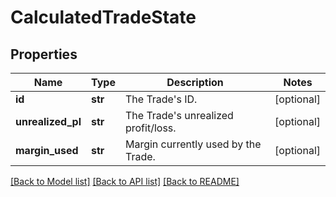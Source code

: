 # CalculatedTradeState

## Properties
Name | Type | Description | Notes
------------ | ------------- | ------------- | -------------
**id** | **str** | The Trade&#39;s ID. | [optional] 
**unrealized_pl** | **str** | The Trade&#39;s unrealized profit/loss. | [optional] 
**margin_used** | **str** | Margin currently used by the Trade. | [optional] 

[[Back to Model list]](../README.md#documentation-for-models) [[Back to API list]](../README.md#documentation-for-api-endpoints) [[Back to README]](../README.md)


